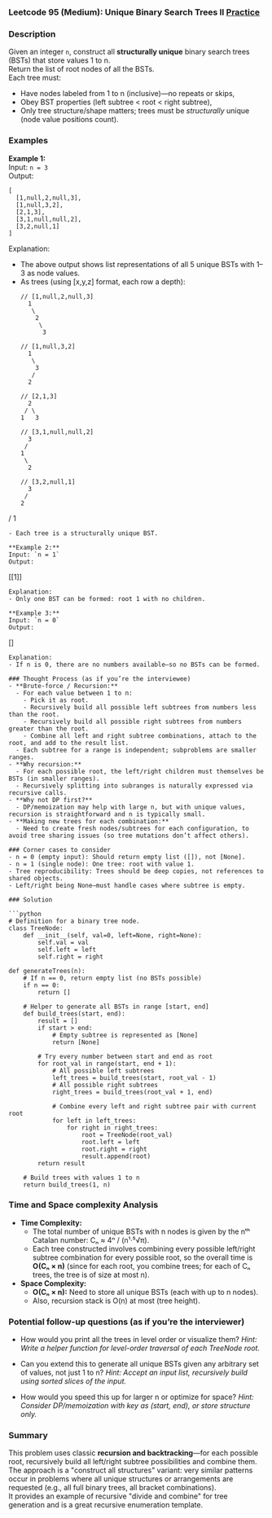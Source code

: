 ### Leetcode 95 (Medium): Unique Binary Search Trees II [Practice](https://leetcode.com/problems/unique-binary-search-trees-ii)

### Description  
Given an integer `n`, construct all **structurally unique** binary search trees (BSTs) that store values 1 to n.  
Return the list of root nodes of all the BSTs.  
Each tree must:
- Have nodes labeled from 1 to n (inclusive)—no repeats or skips,
- Obey BST properties (left subtree < root < right subtree),
- Only tree structure/shape matters; trees must be *structurally* unique (node value positions count).

### Examples  

**Example 1:**  
Input: `n = 3`  
Output:  
```
[
  [1,null,2,null,3],
  [1,null,3,2],
  [2,1,3],
  [3,1,null,null,2],
  [3,2,null,1]
]
```
Explanation:
- The above output shows list representations of all 5 unique BSTs with 1–3 as node values.  
- As trees (using [x,y,z] format, each row a depth):
  ```
  // [1,null,2,null,3]
    1
     \
      2
       \
        3

  // [1,null,3,2]
    1
     \
      3
     /
    2

  // [2,1,3]
    2
   / \
  1   3

  // [3,1,null,null,2]
    3
   /
  1
   \
    2

  // [3,2,null,1]
    3
   /
  2
 /
1
  ```
- Each tree is a structurally unique BST.

**Example 2:**  
Input: `n = 1`  
Output:  
```
[[1]]
```
Explanation:
- Only one BST can be formed: root 1 with no children.

**Example 3:**  
Input: `n = 0`  
Output:  
```
[]
```
Explanation:
- If n is 0, there are no numbers available—so no BSTs can be formed.

### Thought Process (as if you’re the interviewee)  
- **Brute-force / Recursion:**  
  - For each value between 1 to n:  
    - Pick it as root.
    - Recursively build all possible left subtrees from numbers less than the root.
    - Recursively build all possible right subtrees from numbers greater than the root.
    - Combine all left and right subtree combinations, attach to the root, and add to the result list.
  - Each subtree for a range is independent; subproblems are smaller ranges.
- **Why recursion:**  
  - For each possible root, the left/right children must themselves be BSTs (in smaller ranges).
  - Recursively splitting into subranges is naturally expressed via recursive calls.
- **Why not DP first?**  
  - DP/memoization may help with large n, but with unique values, recursion is straightforward and n is typically small.
- **Making new trees for each combination:**  
  - Need to create fresh nodes/subtrees for each configuration, to avoid tree sharing issues (so tree mutations don’t affect others).

### Corner cases to consider  
- n = 0 (empty input): Should return empty list ([]), not [None].
- n = 1 (single node): One tree: root with value 1.
- Tree reproducibility: Trees should be deep copies, not references to shared objects.
- Left/right being None—must handle cases where subtree is empty.

### Solution

```python
# Definition for a binary tree node.
class TreeNode:
    def __init__(self, val=0, left=None, right=None):
        self.val = val
        self.left = left
        self.right = right

def generateTrees(n):
    # If n == 0, return empty list (no BSTs possible)
    if n == 0:
        return []

    # Helper to generate all BSTs in range [start, end]
    def build_trees(start, end):
        result = []
        if start > end:
            # Empty subtree is represented as [None]
            return [None]

        # Try every number between start and end as root
        for root_val in range(start, end + 1):
            # All possible left subtrees
            left_trees = build_trees(start, root_val - 1)
            # All possible right subtrees
            right_trees = build_trees(root_val + 1, end)

            # Combine every left and right subtree pair with current root
            for left in left_trees:
                for right in right_trees:
                    root = TreeNode(root_val)
                    root.left = left
                    root.right = right
                    result.append(root)
        return result

    # Build trees with values 1 to n
    return build_trees(1, n)
```

### Time and Space complexity Analysis  

- **Time Complexity:**  
  - The total number of unique BSTs with n nodes is given by the nᵗʰ Catalan number: Cₙ ≈ 4ⁿ / (n¹·⁵√π).
  - Each tree constructed involves combining every possible left/right subtree combination for every possible root, so the overall time is **O(Cₙ × n)** (since for each root, you combine trees; for each of Cₙ trees, the tree is of size at most n).
- **Space Complexity:**  
  - **O(Cₙ × n):** Need to store all unique BSTs (each with up to n nodes).
  - Also, recursion stack is O(n) at most (tree height).

### Potential follow-up questions (as if you’re the interviewer)  

- How would you print all the trees in level order or visualize them?
  *Hint: Write a helper function for level-order traversal of each TreeNode root.*

- Can you extend this to generate all unique BSTs given any arbitrary set of values, not just 1 to n?
  *Hint: Accept an input list, recursively build using sorted slices of the input.*

- How would you speed this up for larger n or optimize for space?
  *Hint: Consider DP/memoization with key as (start, end), or store structure only.*

### Summary
This problem uses classic **recursion and backtracking**—for each possible root, recursively build all left/right subtree possibilities and combine them.  
The approach is a "construct all structures" variant: very similar patterns occur in problems where all unique structures or arrangements are requested (e.g., all full binary trees, all bracket combinations).  
It provides an example of recursive "divide and combine" for tree generation and is a great recursive enumeration template.